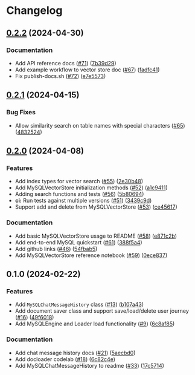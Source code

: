 # Changelog

## [0.2.2](https://github.com/googleapis/langchain-google-cloud-sql-mysql-python/compare/v0.2.1...v0.2.2) (2024-04-30)


### Documentation

* Add API reference docs ([#71](https://github.com/googleapis/langchain-google-cloud-sql-mysql-python/issues/71)) ([7b39d29](https://github.com/googleapis/langchain-google-cloud-sql-mysql-python/commit/7b39d29f0e20e47f15d2167af73fce71f4fb9e18))
* Add example workflow to vector store doc ([#67](https://github.com/googleapis/langchain-google-cloud-sql-mysql-python/issues/67)) ([fadfc41](https://github.com/googleapis/langchain-google-cloud-sql-mysql-python/commit/fadfc41d0f3c907262f2c3936205cf68204c3909))
* Fix publish-docs.sh ([#72](https://github.com/googleapis/langchain-google-cloud-sql-mysql-python/issues/72)) ([e7e5573](https://github.com/googleapis/langchain-google-cloud-sql-mysql-python/commit/e7e55733a5ba7c29d8db7376e37af79d349aaeda))

## [0.2.1](https://github.com/googleapis/langchain-google-cloud-sql-mysql-python/compare/v0.2.0...v0.2.1) (2024-04-15)


### Bug Fixes

* Allow similarity search on table names with special characters ([#65](https://github.com/googleapis/langchain-google-cloud-sql-mysql-python/issues/65)) ([4832524](https://github.com/googleapis/langchain-google-cloud-sql-mysql-python/commit/4832524b4b5ab9eddeb2a1bdc919608f59945652))

## [0.2.0](https://github.com/googleapis/langchain-google-cloud-sql-mysql-python/compare/v0.1.0...v0.2.0) (2024-04-08)


### Features

* Add index types for vector search ([#55](https://github.com/googleapis/langchain-google-cloud-sql-mysql-python/issues/55)) ([2e30b48](https://github.com/googleapis/langchain-google-cloud-sql-mysql-python/commit/2e30b48ad2d1fb11f5f8964808ed5143d9231084))
* Add MySQLVectorStore initialization methods ([#52](https://github.com/googleapis/langchain-google-cloud-sql-mysql-python/issues/52)) ([a1c9411](https://github.com/googleapis/langchain-google-cloud-sql-mysql-python/commit/a1c941149e1f1b33991b997e5236c4a7971058fd))
* Adding search functions and tests ([#56](https://github.com/googleapis/langchain-google-cloud-sql-mysql-python/issues/56)) ([5b80694](https://github.com/googleapis/langchain-google-cloud-sql-mysql-python/commit/5b806947e5c827ebca553a68ff74a14c7d22a6a5))
* **ci:** Run tests against multiple versions ([#51](https://github.com/googleapis/langchain-google-cloud-sql-mysql-python/issues/51)) ([3439c9d](https://github.com/googleapis/langchain-google-cloud-sql-mysql-python/commit/3439c9d6a277a95da835f1c59d4727855a187dee))
* Support add and delete from MySQLVectorStore ([#53](https://github.com/googleapis/langchain-google-cloud-sql-mysql-python/issues/53)) ([ce45617](https://github.com/googleapis/langchain-google-cloud-sql-mysql-python/commit/ce45617ae6c9f1b6e539c31e4bcdd47aa7daf964))


### Documentation

* Add basic MySQLVectorStore usage to README ([#58](https://github.com/googleapis/langchain-google-cloud-sql-mysql-python/issues/58)) ([e871c2b](https://github.com/googleapis/langchain-google-cloud-sql-mysql-python/commit/e871c2b503fb0d056d7e374394db36e44dcda4c2))
* Add end-to-end MySQL quickstart ([#61](https://github.com/googleapis/langchain-google-cloud-sql-mysql-python/issues/61)) ([388f5a4](https://github.com/googleapis/langchain-google-cloud-sql-mysql-python/commit/388f5a4e6b76d23c1e683029c5ea034cfe84bbf7))
* Add github links ([#46](https://github.com/googleapis/langchain-google-cloud-sql-mysql-python/issues/46)) ([54fbab5](https://github.com/googleapis/langchain-google-cloud-sql-mysql-python/commit/54fbab5fd41e7b49a2d5da800afad5d3fb66b40c))
* Add MySQLVectorStore reference notebook ([#59](https://github.com/googleapis/langchain-google-cloud-sql-mysql-python/issues/59)) ([0ece837](https://github.com/googleapis/langchain-google-cloud-sql-mysql-python/commit/0ece837e98ff60512d26b5c7c8fb4803e056ad3c))

## 0.1.0 (2024-02-22)


### Features

* Add `MySQLChatMessageHistory` class ([#13](https://github.com/googleapis/langchain-google-cloud-sql-mysql-python/issues/13)) ([b107a43](https://github.com/googleapis/langchain-google-cloud-sql-mysql-python/commit/b107a430f0f257d2e91d3c47933b395c63ce7d6b))
* Add document saver class and support save/load/delete user journey ([#16](https://github.com/googleapis/langchain-google-cloud-sql-mysql-python/issues/16)) ([49f6018](https://github.com/googleapis/langchain-google-cloud-sql-mysql-python/commit/49f6018f92a140340fae9139f22e7c6244c22fac))
* Add MySQLEngine and Loader load functionality ([#9](https://github.com/googleapis/langchain-google-cloud-sql-mysql-python/issues/9)) ([6c8af85](https://github.com/googleapis/langchain-google-cloud-sql-mysql-python/commit/6c8af85a2676ca06e41edfdd67cc497eca9b7107))


### Documentation

* Add chat message history docs ([#21](https://github.com/googleapis/langchain-google-cloud-sql-mysql-python/issues/21)) ([5aecbd0](https://github.com/googleapis/langchain-google-cloud-sql-mysql-python/commit/5aecbd0af8707f0669048e3a1ac1f388a1290bc7))
* Add docloader codelab ([#18](https://github.com/googleapis/langchain-google-cloud-sql-mysql-python/issues/18)) ([6c82c4e](https://github.com/googleapis/langchain-google-cloud-sql-mysql-python/commit/6c82c4e02ba4a4d344848c8d45b1bc19d7c19080))
* Add MySQLChatMessageHistory to readme ([#33](https://github.com/googleapis/langchain-google-cloud-sql-mysql-python/issues/33)) ([17c5714](https://github.com/googleapis/langchain-google-cloud-sql-mysql-python/commit/17c571433cea7f740ae249d4ceb7c35b308fb112))

